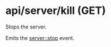 # api/server/kill (GET)

Stops the server.

Emits the [server::stop](../../03_Back-end_Modules/04_Pipe/Events.md#serverclose-event) event.
